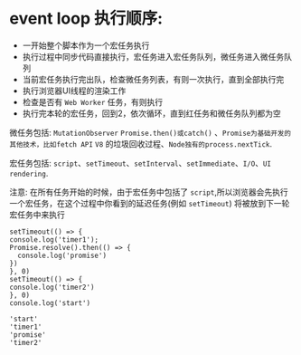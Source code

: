 # event loop 执行顺序:
  * 一开始整个脚本作为一个宏任务执行
  * 执行过程中同步代码直接执行，宏任务进入宏任务队列，微任务进入微任务队列
  * 当前宏任务执行完出队，检查微任务列表，有则一次执行，直到全部执行完
  * 执行浏览器UI线程的渲染工作
  * 检查是否有 ```Web Worker``` 任务，有则执行
  * 执行完本轮的宏任务，回到2，依次循环，直到红任务和微任务队列都为空

  微任务包括: ```MutationObserver``` ```Promise.then()或catch()``` 、```Promise为基础开发的其他技术，比如fetch API``` ```V8``` 的垃圾回收过程、```Node独有的process.nextTick```.
  
  宏任务包括: ```script```、```setTimeout```、```setInterval```、```setImmediate```、```I/O```、```UI rendering```.

  注意: 在所有任务开始的时候，由于宏任务中包括了 ```script```,所以浏览器会先执行一个宏任务，在这个过程中你看到的延迟任务(例如 ```setTimeout```) 将被放到下一轮宏任务中来执行

  ```
  setTimeout(() => {
  console.log('timer1');
  Promise.resolve().then(() => {
    console.log('promise')
  })
}, 0)
setTimeout(() => {
  console.log('timer2')
}, 0)
console.log('start')

'start'
'timer1'
'promise'
'timer2'
```